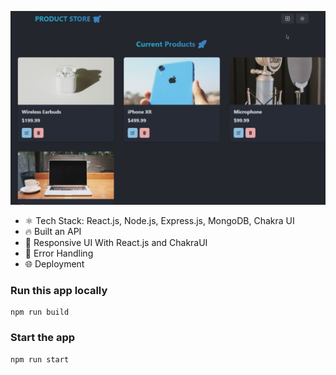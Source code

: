 ![Demo App](/frontend/public/screenshot-for-readme.png)

-   ⚛️ Tech Stack: React.js, Node.js, Express.js, MongoDB, Chakra UI
-   🔥 Built an API
-   📱 Responsive UI With React.js and ChakraUI
-   🐞 Error Handling
-   🌐 Deployment


### Run this app locally

```shell
npm run build
```

### Start the app

```shell
npm run start
```

